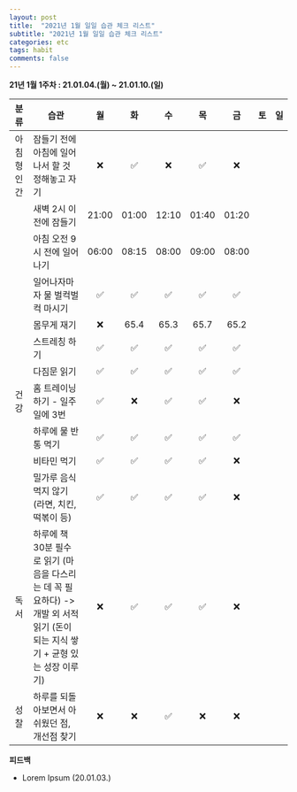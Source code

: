 ```yaml
---
layout: post
title:  "2021년 1월 일일 습관 체크 리스트"
subtitle: "2021년 1월 일일 습관 체크 리스트"
categories: etc
tags: habit
comments: false
---
```

**21년 1월 1주차 : 21.01.04.(월) ~ 21.01.10.(일)**

|분류|습관| 월 | 화 | 수 | 목 | 금 | 토 | 일 |
|:---:|---|:---:|:---:|:---:|:---:|:---:|:---:|:---:|
|아침형 인간|잠들기 전에 아침에 일어나서 할 것 정해놓고 자기|❌|✅|❌|✅|❌| | |
| |새벽 2시 이전에 잠들기|21:00|01:00|12:10|01:40|01:20| | |
| |아침 오전 9시 전에 일어나기|06:00|08:15|08:00|09:00|08:00| | |
| |일어나자마자 물 벌컥벌컥 마시기|✅|✅|✅|✅|✅| | |
| |몸무게 재기|❌|65.4|65.3|65.7|65.2| | |
| |스트레칭 하기|✅|✅|✅|✅|✅| | |
| |다짐문 읽기|✅|✅|✅|✅|✅| | |
|건강|홈 트레이닝 하기 - 일주일에 3번|✅|❌|✅|✅|❌| | |
| |하루에 물 반통 먹기|✅|✅|✅|✅|✅| | |
| |비타민 먹기|✅|✅|✅|✅|❌| | |
| |밀가루 음식 먹지 않기 (라면, 치킨, 떡볶이 등)|✅|✅|✅|✅|❌| | |
|독서|하루에 책 30분 필수로 읽기 (마음을 다스리는 데 꼭 필요하다) -> 개발 외 서적 읽기 (돈이 되는 지식 쌓기 + 균형 있는 성장 이루기)|❌|✅|✅|✅|❌| | |
|성찰| 하루를 되돌아보면서 아쉬웠던 점, 개선점 찾기|❌|❌|✅|❌|❌| | |

**피드백**
- Lorem Ipsum (20.01.03.)